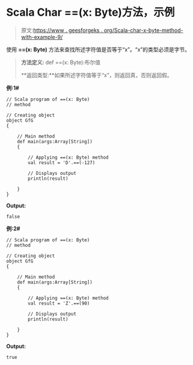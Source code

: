 # Scala Char ==(x: Byte)方法，示例

> 原文:[https://www . geesforgeks . org/Scala-char-x-byte-method-with-example-9/](https://www.geeksforgeeks.org/scala-char-x-byte-method-with-example-9/)

使用 **==(x: Byte)** 方法来查找所述字符值是否等于“x”。“x”的类型必须是字节。

> **方法定义:** def ==(x: Byte):布尔值
> 
> **返回类型:**如果所述字符值等于“x”，则返回真，否则返回假。

**例:1#**

```
// Scala program of ==(x: Byte)
// method

// Creating object
object GfG
{ 

    // Main method
    def main(args:Array[String])
    {

        // Applying ==(x: Byte) method 
        val result = 'D'.==(-127)

        // Displays output
        println(result)

    }
} 
```

**Output:**

```
false

```

**例:2#**

```
// Scala program of ==(x: Byte)
// method

// Creating object
object GfG
{ 

    // Main method
    def main(args:Array[String])
    {

        // Applying ==(x: Byte) method
        val result = 'Z'.==(90)

        // Displays output
        println(result)

    }
} 
```

**Output:**

```
true

```